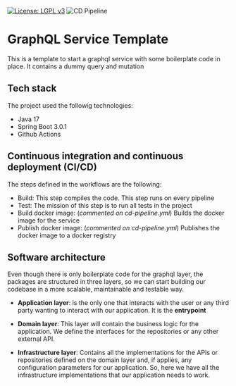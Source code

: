 [![License: LGPL v3](https://img.shields.io/badge/License-LGPLv3-blue.svg)](https://www.gnu.org/licenses/lgpl-3.0)
![CD Pipeline](https://github.com/rogomdi/graphql-service/workflows/CD%20Pipeline/badge.svg)

# GraphQL Service Template
This is a template to start a graphql service with some boilerplate code in place. It contains a dummy query and mutation

Tech stack
---
The project used the followig technologies:
- Java 17
- Spring Boot 3.0.1
- Github Actions


Continuous integration and continuous deployment (CI/CD)
---
The steps defined in the workflows are the following:
- Build: This step compiles the code. This step runs on every pipeline
- Test: The mission of this step is to run all tests in the project
- Build docker image: (_commented on cd-pipeline.yml_) Builds the docker image for the service
- Publish docker image: (_commented on cd-pipeline.yml_) Publishes the docker image to a docker registry

Software architecture
---

Even though there is only boilerplate code for the graphql layer, the packages are structured in three layers, so we can start building our codebase in a more scalable, maintainable and testable way.

- **Application layer**: is the only one that interacts with the user or any third party wanting to interact with our application. It is the **entrypoint**

 - **Domain layer**: This layer will contain the business logic for the application. We define the interfaces for the repositories or any other external API.

- **Infrastructure layer**: Contains all the implementations for the APIs or repositories defined on the domain layer and, if applies, any configuration parameters for our application. So, here we have all the infrastructure implementations that our application needs to work.
